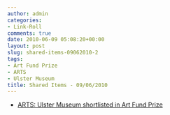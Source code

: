 ```yaml
---
author: admin
categories:
- Link-Roll
comments: true
date: 2010-06-09 05:08:20+00:00
layout: post
slug: shared-items-09062010-2
tags:
- Art Fund Prize
- ARTS
- Ulster Museum
title: Shared Items - 09/06/2010
---
```



  * [ARTS: Ulster Museum shortlisted in Art Fund Prize](http://www.thegown.org.uk/2010/06/05/arts-ulster-museum-shortlisted-in-art-fund-prize/)
